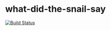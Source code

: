# what-did-the-snail-say
[![Build Status](https://travis-ci.org/<NickDalke>/<what-did-the-snail-say>.svg?branch=master)](https://travis-ci.org/<NickDalke>/<what-did-the-snail-say>) 

